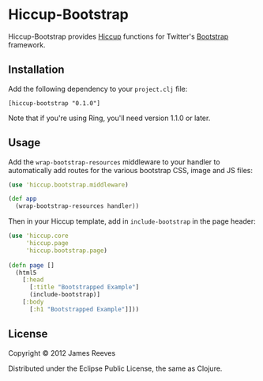 # Hiccup-Bootstrap

Hiccup-Bootstrap provides [Hiccup][1] functions for Twitter's
[Bootstrap][2] framework.

[1]: https://github.com/weavejester/hiccup
[2]: http://twitter.github.com/bootstrap/index.html

## Installation

Add the following dependency to your `project.clj` file:

    [hiccup-bootstrap "0.1.0"]

Note that if you're using Ring, you'll need version 1.1.0 or later.

## Usage

Add the `wrap-bootstrap-resources` middleware to your handler to
automatically add routes for the various bootstrap CSS, image and JS
files:

```clojure
(use 'hiccup.bootstrap.middleware)

(def app
  (wrap-bootstrap-resources handler))
```

Then in your Hiccup template, add in `include-bootstrap` in the page
header:

```clojure
(use 'hiccup.core
     'hiccup.page
     'hiccup.bootstrap.page)
     
(defn page []
  (html5
    [:head
      [:title "Bootstrapped Example"]
      (include-bootstrap)]
    [:body
      [:h1 "Bootstrapped Example"]]))
```

## License

Copyright © 2012 James Reeves

Distributed under the Eclipse Public License, the same as Clojure.
